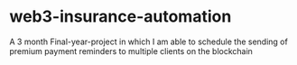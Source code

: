 # web3-insurance-automation
A 3 month Final-year-project in which I am able to schedule the sending of premium payment reminders to multiple clients on the blockchain
